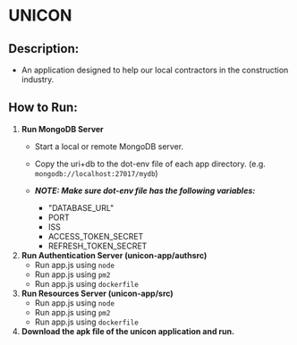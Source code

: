 # UNICON
## Description:
- An application designed to help our local contractors in the construction industry.
## How to Run:
1. **Run MongoDB Server**
    - Start a local or remote MongoDB server.
    - Copy the uri+db to the dot-env file of each app directory. (e.g. `mongodb://localhost:27017/mydb`)
    - ***NOTE: Make sure dot-env file has the following variables:***

        - "DATABASE_URL"
        - PORT
        - ISS
        - ACCESS_TOKEN_SECRET
        - REFRESH_TOKEN_SECRET
2. **Run Authentication Server (unicon-app/authsrc)**
    - Run app.js using `node`
    - Run app.js using `pm2`
    - Run app.js using `dockerfile`
3. **Run Resources Server (unicon-app/src)**
    - Run app.js using `node`
    - Run app.js using `pm2`
    - Run app.js using `dockerfile`
4. **Download the apk file of the unicon application and run.**